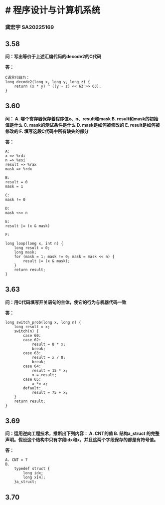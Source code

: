 # # 程序设计与计算机系统

### 龚宏宇 SA20225169

## 3.58
**问：写出等价于上述汇编代码的decode2的C代码**

**答：**
<div style='display: none'>
 * x in %rdi, y in %rsi, z in %rdx
 * subq %rdx, %rsi      // y - z ==> y
 * imulq %rsi, %rdi     // x * y ==> x
 * movq %rsi, %rax      // y ==> %rax
 * salq $63, %rax       // << 63
 * sarq $63, %rax       // >> 63
 * xorq %rdi, %rax      // 这个时候的%rdi已经是x*y ^ %rax
 * 因此可以得出结论 (x*y) ^ ((y-z) << 63 >> 63)
 </div>
    
    C语言代码为：
    long decode2(long x, long y, long z) {
        return (x * y) ^ ((y - z) << 63 >> 63);
    }


## 3.60
**问：
A.  哪个寄存器保存着程序值x、n、result和mask
B.  result和mask的初始值是什么
C.  mask的测试条件是什么
D.  mask是如何被修改的
E.  result是如何被修改的
F.  填写这段C代码中所有缺失的部分**

**答：**

<div style='display: none'>
    x in %rdi, n in %esi
    1   loop:
    2   movl %esi, %ecx          // %ecx = n
    3   movl $1, %edx            // %edx = 1
    4   movl $0, %eax            // %eax = 0
    5   jmp  .L2                 // 跳转到L2
    6   .L3:
    7   movq %rdi, %r8           // %r8 = x
    8   andq %rdx, %r8           // %r8 &= %rdx
    9   orq  %r8, %rax           // %rax |= %r8
    10  salq %c1, %rdx           // %rdx <<= %cl
    11  .L2:
    12  testq %rdx, %rdx         // %rdx & %rdx
    13  jne  .L3                 // if != jump to .L3
根据.L2我们可以得出的结论是如果%rdx的值为0 就继续循环
.L3中做了什么事呢？
我们知道%rdx的初始值为1,返回值%rax的值为0，那么.L3中的解释为：
    1. x &= %rdx
    2. %rax |= x
    3. %rdx << n的低8位的值，也是为了保护位移
通过分析，我们就可以得出结论，该函数的目的是得出x中n的倍数的位掩码
</div>

    A:
    x => %rdi
    n => %esi
    result => %rax
    mask => %rdx

    B:
    result = 0
    mask = 1

    C:
    mask != 0

    D:
    mask <<= n

    E:
    result |= (x & mask)

    F:

    long loop(long x, int n) {
        long result = 0;
        long mask;
        for (mask = 1; mask != 0; mask = mask << n) {
            result |= (x & mask);
        }
        return result;
    }
    
## 3.63

**问：用C代码填写开关语句的主体，使它的行为与机器代码一致**

<div style='display: none'>
    
    x in %rdi,n in %rsi

    2   sub $0x3c, %rsi             // %rsi = n - 60
    3   cmp $0x5,  %rsi             // 比较%rsi ： 5
    4   ja  4005c3                  // 大于就跳转到4006c3
    5   jmpq *0x4006f8(,%rsi,8)     // 这一行的目的是直接在跳转表中获取地址然后跳转

    // 因此下边这些汇编代码就是对应跳转表中的地址
    
    4005a1对应的index为0和2：
    
    6   lea 0x0(,%rdi,8), %rax      // result = 8x

    4005c3对应的index为1，也就是case 1，通过观察，它用的就是default的指令
    所以case 1 在switch中是缺失的

    4005aa对应的index为3：
    
    9   mov %rdi,  %rax             // result = x
    10  sar $0x3,  %rax             // result >>= 3
    
    也就是result = x / 8

    4005b2对应的index为4:
    
    12  mov %rdi,  %rax             // result = x
    13  shl $0x4,  %rax             // result <<= 4
    14  sub %rdi,  %rax             // result -= x
    15  mov %rax,  %rdi             // x = result
    
    也就是result = x * 15; x = result

    4005bf对应的index为5:
    16  imul %rdi, %rdi             // x *= x

    17  lea 0x4b(%rdi), %rax        // result = 75 + x

   经过上边的分析，就很容易得出结论了，但是别忘了要把index加上60

</div>

**答：**

    long switch_prob(long x, long n) {
        long result = x;
        switch(n) {
            case 60:
            case 62:
                result = 8 * x;
                break;
            case 63:
                result = x / 8;
                break;
            case 64:
                result = 15 * x;
                x = result;
            case 65:
                x *= x;
            default:
                result = 75 + x;
        }
        return result;
    }
    
## 3.69

**问：运用逆向工程技术，推断出下列内容：
A.  CNT的值
B.  结构a_struct 的完整声明。假设这个结构中只有字段idx和x，并且这两个字段保存的都是有符号值。**

**答：**

<div style='display: none'>

i in %rdi, bp in %rsi
test:
    mov 0x120(%rsi),  %ecx      // %rcx = *(288 + bp)
    add (%rsi),  %ecx           // %rcx = *(288+bp) + *bp
    lea (%rdi,%rdi,4), %rax     // %rax = 5 * i
    lea (%rsi,%rax,8), %rax     // %rax = 5 * i * 8 + bp
    mov 0x8(%rax), %rdx         // %rdx = *((5*i*8+bp)+8)
    movslq %ecx, %rcx
    mov %rcx, 0x10(%rax,%rdx,8) // &(16+%rax+8*%rdx)=%rcx
    retq


由 %rdx = (5 * i * 8 + bp) + 8 可以推导出 a_struct a[CNT] 每个元素占40个字节，first占8个字节
==>
CNT = (288 - 8) / 40 ==> CNT = 7

本题重点理解%rax 和 %rdx中保存的是什么的值，
%rax中保存的是ap的值，而%rdx中保存的是ap->idx的值，理解了这一层接下来就简单了

说明ap->idx保存的是8字节的值，根据 &(16 + %rax + 8 * %rdx) = %rcx 可以得出idx应该是结构体的第一个变量long idx

如果结构体占用了40个字节 ， 那么数组x应该占用 40 - 8 也就是32个字节，每个元素占8个，可以容纳4个元素

typedef struct {
    long idx;
    long x[4];
}a_struct;


这个题目最重要的地方是理解mov 0x8(%rax), %rdx 这段代码，它是求ap->idx的值。


</div>

    A. CNT = 7
    B.
        typedef struct {
            long idx;
            long x[4];
        }a_struct;

## 3.70

